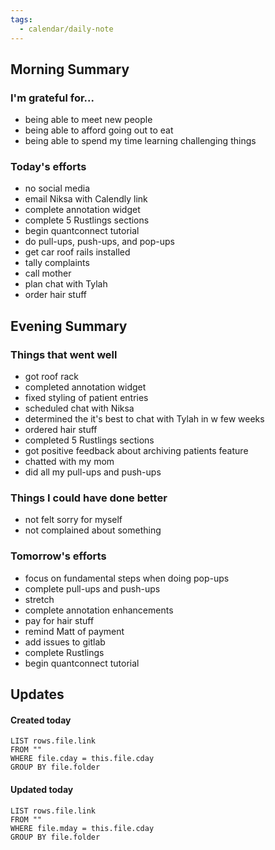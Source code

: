```yaml
---
tags:
  - calendar/daily-note
---
```


## Morning Summary

### I'm grateful for...

- being able to meet new people
- being able to afford going out to eat
- being able to spend my time learning challenging things

### Today's efforts

- no social media
- email Niksa with Calendly link
- complete annotation widget
- complete 5 Rustlings sections
- begin quantconnect tutorial
- do pull-ups, push-ups, and pop-ups
- get car roof rails installed
- tally complaints
- call mother
- plan chat with Tylah
- order hair stuff

## Evening Summary

### Things that went well

- got roof rack
- completed annotation widget
- fixed styling of patient entries
- scheduled chat with Niksa
- determined the it's best to chat with Tylah in w few weeks
- ordered hair stuff
- completed 5 Rustlings sections
- got positive feedback about archiving patients feature
- chatted with my mom
- did all my pull-ups and push-ups

### Things I could have done better

- not felt sorry for myself
- not complained about something

### Tomorrow's efforts

- focus on fundamental steps when doing pop-ups
- complete pull-ups and push-ups
- stretch
- complete annotation enhancements
- pay for hair stuff
- remind Matt of payment
- add issues to gitlab
- complete Rustlings
- begin quantconnect tutorial

## Updates

#### Created today

```dataview
LIST rows.file.link
FROM ""
WHERE file.cday = this.file.cday
GROUP BY file.folder
```

#### Updated today

```dataview
LIST rows.file.link
FROM ""
WHERE file.mday = this.file.cday
GROUP BY file.folder
```
